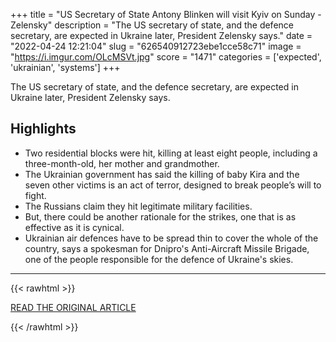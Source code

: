 +++
title = "US Secretary of State Antony Blinken will visit Kyiv on Sunday - Zelensky"
description = "The US secretary of state, and the defence secretary, are expected in Ukraine later, President Zelensky says."
date = "2022-04-24 12:21:04"
slug = "626540912723ebe1cce58c71"
image = "https://i.imgur.com/OLcMSVt.jpg"
score = "1471"
categories = ['expected', 'ukrainian', 'systems']
+++

The US secretary of state, and the defence secretary, are expected in Ukraine later, President Zelensky says.

## Highlights

- Two residential blocks were hit, killing at least eight people, including a three-month-old, her mother and grandmother.
- The Ukrainian government has said the killing of baby Kira and the seven other victims is an act of terror, designed to break people’s will to fight.
- The Russians claim they hit legitimate military facilities.
- But, there could be another rationale for the strikes, one that is as effective as it is cynical.
- Ukrainian air defences have to be spread thin to cover the whole of the country, says a spokesman for Dnipro's Anti-Aircraft Missile Brigade, one of the people responsible for the defence of Ukraine's skies.

---

{{< rawhtml >}}
  <p class="article-category">
    <a target="_blank" href="https://www.bbc.com/news/live/world-europe-61185469?ns_mchannel=social&amp;ns_source=twitter&amp;ns_campaign=bbc_live&amp;ns_linkname=62643b526b7942142fe955ac%26Blinken%20to%20visit%20Kyiv%20on%20Sunday%20-%20Zelensky%262022-04-23T17%3A47%3A42.388Z&amp;ns_fee=0&amp;pinned_post_locator=urn:asset:246e8e78-e63f-442c-9cfd-fbeea32a60ba&amp;pinned_post_asset_id=62643b526b7942142fe955ac&amp;pinned_post_type=share">READ THE ORIGINAL ARTICLE</a>
  </p>
{{< /rawhtml >}}
